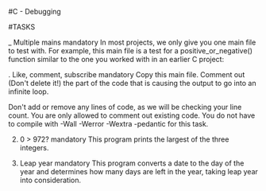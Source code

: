#C - Debugging

#TASKS

_ Multiple mains
mandatory
In most projects, we only give you one main file to test with. For example, this main file is a test for a positive_or_negative() function similar to the one you worked with in an earlier C project:

. Like, comment, subscribe
mandatory
Copy this main file. Comment out (Don't delete it!) the part of the code that is causing the output to go into an infinite loop.

Don't add or remove any lines of code, as we will be checking your line count. You are only allowed to comment out existing code.
You do not have to compile with -Wall -Werror -Wextra -pedantic for this task.

2. 0 > 972?
mandatory
This program prints the largest of the three integers.

3. Leap year
mandatory
This program converts a date to the day of the year and determines how many days are left in the year, taking leap year into consideration. 
